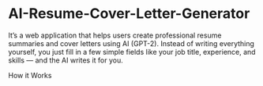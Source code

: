 # AI-Resume-Cover-Letter-Generator
It’s a web application that helps users create professional resume summaries and cover letters using AI (GPT-2). Instead of writing everything yourself, you just fill in a few simple fields like your job title, experience, and skills — and the AI writes it for you.

How it Works
